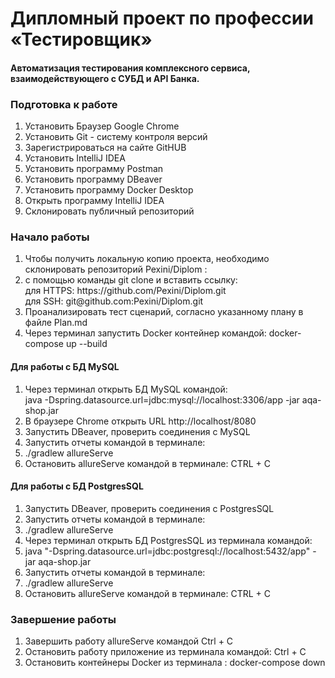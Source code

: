 <h1> Дипломный проект по профессии «Тестировщик» </h1>
<h4> Aвтоматизация тестирования комплексного сервиса, взаимодействующего с СУБД и API Банка.</h4>

<h3> Подготовка к работе </h3>
<ol>
<li> Установить Браузер Google Chrome </li>
<li> Установить Git - систему контроля версий </li>
<li> Зарегистрироваться на сайте GitHUB </li>
<li> Установить IntelliJ IDEA </li>
<li> Установить программу Postman </li>
<li> Установить программу DBeaver </li>
<li> Установить программу Docker Desktop </li>
<li> Открыть программу IntelliJ IDEA </li>
<li> Склонировать публичный репозиторий  </li>

</ol>
<h3> Начало работы </h3>
<ol>
<li> Чтобы получить локальную копию проекта, необходимо склонировать репозиторий Pexini/Diplom : </li>
<li> c помощью команды git clone и вставить ссылку: </li>
     для HTTPS:  https://github.com/Pexini/Diplom.git <br>
     для SSH: git@github.com:Pexini/Diplom.git <br>
<li> Проанализировать тест сценарий, согласно указанному плану в файле Plan.md </li>
<li> Через терминал запустить Docker контейнер командой: docker-compose up --build </li>
</ol>

<h4> Для работы с БД MySQL </h4>
<ol>
<li> Через терминал открыть БД MySQL командой: <br> 
java -Dspring.datasource.url=jdbc:mysql://localhost:3306/app -jar aqa-shop.jar </li>
<li> В браузере Сhrome открыть URL http://localhost/8080 </li>
<li> Запустить DBeaver, проверить соединения с MySQL</li>
<li> Запустить отчеты командой в терминале: <br>
<li> ./gradlew allureServe</li>
<li> Остановить allureServe командой в терминале: CTRL + C</li>
</ol> 

<h4>Для работы с БД PostgresSQL</h4>
<ol>
<li> Запустить DBeaver, проверить соединения с PostgresSQL</li>
<li> Запустить отчеты командой в терминале: <br>
<li> ./gradlew allureServe</li>
<li> Через терминал открыть БД PostgresSQL из терминала командой: <br>
<li> java "-Dspring.datasource.url=jdbc:postgresql://localhost:5432/app" -jar aqa-shop.jar </li>
<li> Запустить отчеты командой в терминале: <br>
<li> ./gradlew allureServe</li>
<li> Остановить allureServe командой в терминале: CTRL + C</li>
</ol>

<h3> Завершение работы </h3>
<ol>
<li> Завершить работу allureServe командой Ctrl + C </li>
<li> Остановить работу приложение из терминала командой: Ctrl + C </li>
<li> Остановить контейнеры Docker из терминала : docker-compose down</li>
</ol>